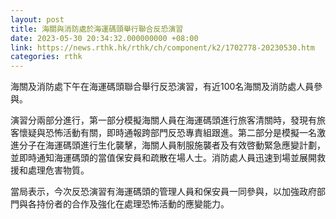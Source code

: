 ```yaml
---
layout: post
title: 海關與消防處於海運碼頭舉行聯合反恐演習
date: 2023-05-30 20:34:32.000000000 +08:00
link: https://news.rthk.hk/rthk/ch/component/k2/1702778-20230530.htm
categories: rthk
---
```


海關及消防處下午在海運碼頭聯合舉行反恐演習，有近100名海關及消防處人員參與。

演習分兩部分進行，第一部分模擬海關人員在海運碼頭進行旅客清關時，發現有旅客懷疑與恐怖活動有關，即時通報跨部門反恐專責組跟進。第二部分是模擬一名激進分子在海運碼頭進行生化襲擊，海關人員制服施襲者及有效啓動緊急應變計劃，並即時通知海運碼頭的當值保安員和疏散在場人士。消防處人員迅速到場並展開救援和處理危害物質。

當局表示，今次反恐演習有海運碼頭的管理人員和保安員一同參與，以加強政府部門與各持份者的合作及強化在處理恐怖活動的應變能力。
